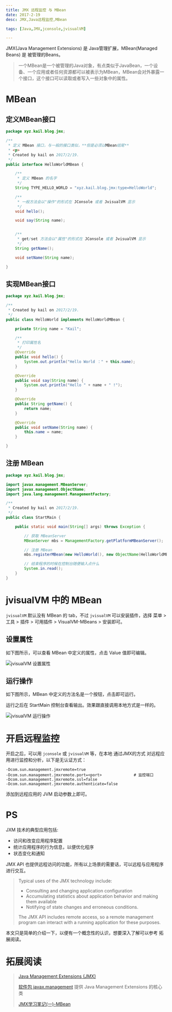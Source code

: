 ```yaml
---
title: JMX 远程监控 与 MBean
date: 2017-2-19
desc: JMX,Java远程监控,MBean

tags: [Java,JMX,jconsole,jvisualVM]

---
```


JMX(Java Management Extensions) 是 Java管理扩展，MBean(Managed Beans) 是 被管理的Beans。

> 一个MBean是一个被管理的Java对象，有点类似于JavaBean，一个设备、一个应用或者任何资源都可以被表示为MBean，MBean会对外暴露一个接口，这个接口可以读取或者写入一些对象中的属性。


<!--more-->

# MBean


## 定义MBean接口

``` java
package xyz.kail.blog.jmx;

/**
 * 定义 MBean 接口，与一般的接口类似，**但是必须以MBean结尾**
 * <p>
 * Created by kail on 2017/2/19.
 */
public interface HelloWorldMBean {

    /**
     * 定义 MBean 的名字
     */
    String TYPE_HELLO_WORLD = "xyz.kail.blog.jmx:type=HelloWorld";

    /**
     * 一般方法会以"操作"的形式在 JConsole 或者 JvisualVM 显示
     */
    void hello();

    void say(String name);


    /**
     * get/set 方法会以"属性"的形式在 JConsole 或者 JvisualVM 显示
     */
    String getName();

    void setName(String name);

}  
```

## 实现MBean接口

``` java
package xyz.kail.blog.jmx;

/**
 * Created by kail on 2017/2/19.
 */
public class HelloWorld implements HelloWorldMBean {

    private String name = "Kail";

    /**
     * 打印属性名
     */
    @Override
    public void hello() {
        System.out.println("Hello World ：" + this.name);
    }

    @Override
    public void say(String name) {
        System.out.println("Hello " + name + " !");
    }

    @Override
    public String getName() {
        return name;
    }

    @Override
    public void setName(String name) {
        this.name = name;
    }

}  
```


## 注册 MBean

``` java
package xyz.kail.blog.jmx;

import javax.management.MBeanServer;
import javax.management.ObjectName;
import java.lang.management.ManagementFactory;

/**
 * Created by kail on 2017/2/19.
 */
public class StartMain {

    public static void main(String[] args) throws Exception {

        // 获取 MBeanServer
        MBeanServer mbs = ManagementFactory.getPlatformMBeanServer();

        // 注册 MBean
        mbs.registerMBean(new HelloWorld(), new ObjectName(HelloWorldMBean.TYPE_HELLO_WORLD));

        // 结束程序的时候在控制台随便输入点什么
        System.in.read();
    }
}
```

# jvisualVM 中的 MBean

`jvisualVM` 默认没有 MBean 的 tab，不过 `jvisualVM` 可以安装插件，选择 菜单 > 工具 > 插件 > 可用插件 > VisualVM-MBeans > 安装即可。


## 设置属性

如下图所示，可以查看 MBean 中定义的属性，点击 Value 值即可编辑。

![jvisualVM 设置属性](/images/java5-jmx-remote-monitor-and-mbean/1.png)

## 运行操作

如下图所示，MBean 中定义的方法名是一个按钮，点击即可运行。

运行之后在 StartMain 控制台查看输出。效果跟直接调用本地方式是一样的。

![jvisualVM 运行操作](/images/java5-jmx-remote-monitor-and-mbean/2.png)



# 开启远程监控

开启之后，可以用 `jconsole` 或 `jvisualVM` 等，在本地 通过JMX的方式 对远程应用进行监控和分析，以下是无认证方式：

``` 
-Dcom.sun.management.jmxremote=true             
-Dcom.sun.management.jmxremote.port=<port>              # 监控端口
-Dcom.sun.management.jmxremote.ssl=false                
-Dcom.sun.management.jmxremote.authenticate=false       
```

添加到远程应用的 JVM 启动参数上即可。

# PS

JXM 技术的典型应用包括:

- 访问和改变应用程序配置
- 统计应用程序的行为信息，以便优化程序
- 状态变化和通知

JMX API 也提供远程访问的功能，所有以上场景的需要话，可以远程与应用程序进行交互。

> Typical uses of the JMX technology include:
> 
> - Consulting and changing application configuration
> - Accumulating statistics about application behavior and making them available
> - Notifying of state changes and erroneous conditions.
>
> The JMX API includes remote access, so a remote management program can interact with a running application for these purposes.

本文只是简单的介绍一下，以便有一个概念性的认识，想要深入了解可以参考 拓展阅读。

# 拓展阅读

> [Java Management Extensions (JMX)](http://docs.oracle.com/javase/8/docs/technotes/guides/jmx/index.html)
>
> [软件包 javax.management](http://tool.oschina.net/uploads/apidocs/jdk-zh/javax/management/package-summary.html) 提供 Java Management Extensions 的核心类
>
> [JMX学习笔记(一)-MBean](http://tuhaitao.iteye.com/blog/786391)
